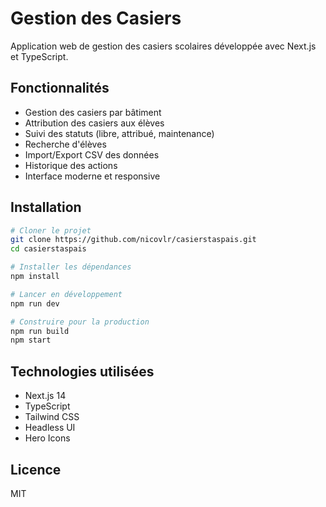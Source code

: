 # Gestion des Casiers

Application web de gestion des casiers scolaires développée avec Next.js et TypeScript.

## Fonctionnalités

- Gestion des casiers par bâtiment
- Attribution des casiers aux élèves
- Suivi des statuts (libre, attribué, maintenance)
- Recherche d'élèves
- Import/Export CSV des données
- Historique des actions
- Interface moderne et responsive

## Installation

```bash
# Cloner le projet
git clone https://github.com/nicovlr/casierstaspais.git
cd casierstaspais

# Installer les dépendances
npm install

# Lancer en développement
npm run dev

# Construire pour la production
npm run build
npm start
```

## Technologies utilisées

- Next.js 14
- TypeScript
- Tailwind CSS
- Headless UI
- Hero Icons

## Licence

MIT
